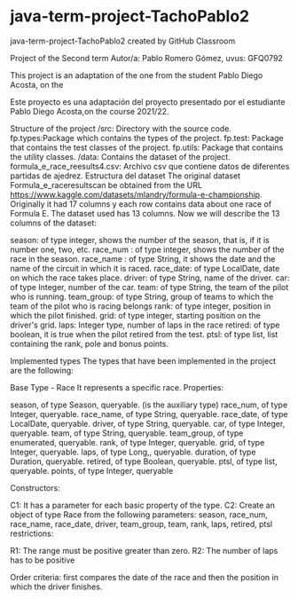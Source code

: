 # java-term-project-TachoPablo2
java-term-project-TachoPablo2 created by GitHub Classroom



Project of the Second term
Autor/a: Pablo Romero Gómez, uvus: GFQ0792

This project is an adaptation of the one from  the student Pablo Diego Acosta, on the 

Este proyecto es una adaptación del proyecto presentado por el estudiante Pablo Diego Acosta,on the course 2021/22.

Structure of the project
/src: Directory with the source code.
fp.types:Package which contains the types of the project.
fp.test: Package that contains the test classes of the project.
fp.utils: Package that contains the utility classes.
/data: Contains the dataset of the project.
formula_e_race_reesults4.csv: Archivo csv que contiene datos de diferentes partidas de ajedrez.
Estructura del dataset
The original dataset Formula_e_raceresultscan be obtained from the URL https://www.kaggle.com/datasets/mlandry/formula-e-championship. Originally it had 17 columns y each row contains data about one race of Formula E. The dataset used has 13 columns. Now we will describe the 13 columns of the dataset:

season: of type integer, shows the number of the season, that is, if it is number one, two, etc.
race_num : of type integer, shows the number of the race in the season.
race_name : of type String, it shows the date and the name of the circuit in which it is raced.
race_date: of type LocalDate, date on which the race takes place.
driver: of type String, name of the driver.
car: of type Integer, number of the car.
team: of type String, the team of the pilot who is running.
team_group: of type String, group of teams to which the team of the pilot who is racing belongs
rank: of type integer, position in which the pilot finished.
grid: of type integer, starting position on the driver's grid.
laps: Integer type, number of laps in the race
retired: of type boolean, it is true when the pilot retired from the test.
ptsl: of type list, list containing the rank, pole and bonus points.


Implemented types
The types that have been implemented in the project are the following:

Base Type - Race
It represents a specific race. Properties:

season, of type Season, queryable. (is the auxiliary type)
race_num, of type Integer, queryable.
race_name, of type String, queryable.
race_date, of type LocalDate, queryable.
driver, of type String, queryable.
car, of type Integer, queryable.
team, of type String, queryable.
team_group, of type enumerated, queryable.
rank, of type Integer, queryable.
grid, of type Integer, queryable.
laps, of type Long,, queryable.
duration, of type Duration, queryable.
retired, of type Boolean, queryable.
ptsl, of type list, queryable.
points, of type Integer, queryable

Constructors:

C1: It has a parameter for each basic property of the type.
C2: Create an object of type Race from the following parameters: season, race_num, race_name, race_date, driver, team_group, team, rank, laps,  retired, ptsl
restrictions:

R1: The range must be positive greater than zero.
R2: The number of laps has to be positive

Order criteria: first compares the date of the race and then the position in which the driver finishes.

